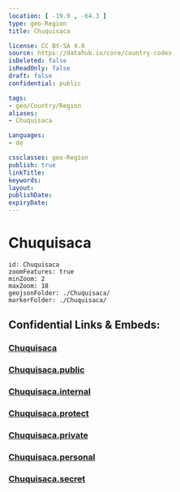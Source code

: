 ```yaml
---
location: [ -19.9 , -64.3 ] 
type: geo-Region
title: Chuquisaca

license: CC BY-SA 4.0
source: https://datahub.io/core/country-codes
isDeleted: false
isReadOnly: false
draft: false
confidential: public

tags:
- geo/Country/Region
aliases:
- Chuquisaca

Languages:
- de

cssclasses: geo-Region
publish: true
linkTitle: 
keywords: 
layout: 
publishDate: 
expiryDate: 
---
```


# Chuquisaca

```leaflet
id: Chuquisaca
zoomFeatures: true 
minZoom: 2 
maxZoom: 18
geojsonFolder: ./Chuquisaca/
markerFolder: ./Chuquisaca/
```


## Confidential Links & Embeds: 

### [Chuquisaca](/_Standards/Earth/Continent/America~South/Bolivia/departments~Bolivia/Chuquisaca.md) 

### [Chuquisaca.public](/_public/Earth/Continent/America~South/Bolivia/departments~Bolivia/Chuquisaca.public.md) 

### [Chuquisaca.internal](/_internal/Earth/Continent/America~South/Bolivia/departments~Bolivia/Chuquisaca.internal.md) 

### [Chuquisaca.protect](/_protect/Earth/Continent/America~South/Bolivia/departments~Bolivia/Chuquisaca.protect.md) 

### [Chuquisaca.private](/_private/Earth/Continent/America~South/Bolivia/departments~Bolivia/Chuquisaca.private.md) 

### [Chuquisaca.personal](/_personal/Earth/Continent/America~South/Bolivia/departments~Bolivia/Chuquisaca.personal.md) 

### [Chuquisaca.secret](/_secret/Earth/Continent/America~South/Bolivia/departments~Bolivia/Chuquisaca.secret.md)

